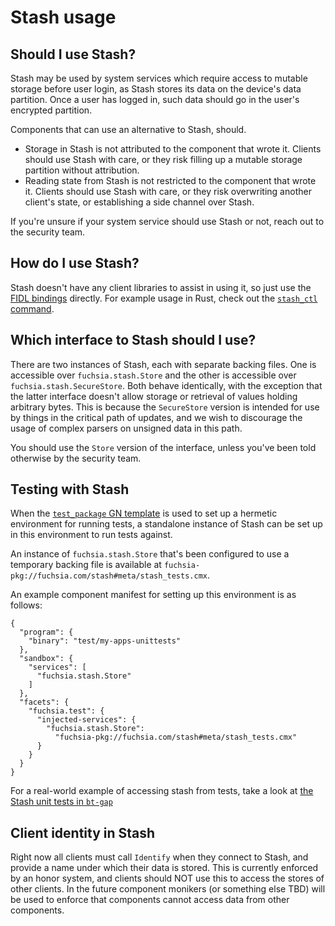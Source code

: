 # Stash usage

## Should I use Stash?

Stash may be used by system services which require access to mutable storage
before user login, as Stash stores its data on the device's data partition.
Once a user has logged in, such data should go in the user's encrypted
partition.

Components that can use an alternative to Stash, should.

*   Storage in Stash is not attributed to the component that wrote it.
    Clients should use Stash with care, or they risk filling up a mutable
    storage partition without attribution.
*   Reading state from Stash is not restricted to the component that wrote it.
    Clients should use Stash with care, or they risk overwriting another
    client's state, or establishing a side channel over Stash.

If you're unsure if your system service should use Stash or not, reach out to
the security team.

## How do I use Stash?

Stash doesn't have any client libraries to assist in using it, so just use the
[FIDL bindings][fidl] directly. For example usage in Rust, check out the
[`stash_ctl` command][stash_ctl].

## Which interface to Stash should I use?

There are two instances of Stash, each with separate backing files. One is
accessible over `fuchsia.stash.Store` and the other is accessible over
`fuchsia.stash.SecureStore`. Both behave identically, with the exception that
the latter interface doesn't allow storage or retrieval of values holding
arbitrary bytes. This is because the `SecureStore` version is intended for use
by things in the critical path of updates, and we wish to discourage the usage
of complex parsers on unsigned data in this path.

You should use the `Store` version of the interface, unless you've been told
otherwise by the security team.

## Testing with Stash

When the [`test_package` GN template][test_package] is used to set up a hermetic
environment for running tests, a standalone instance of Stash can be set up in
this environment to run tests against.

An instance of `fuchsia.stash.Store` that's been configured to use a temporary
backing file is available at
`fuchsia-pkg://fuchsia.com/stash#meta/stash_tests.cmx`.

An example component manifest for setting up this environment is as follows:

```
{
  "program": {
    "binary": "test/my-apps-unittests"
  },
  "sandbox": {
    "services": [
      "fuchsia.stash.Store"
    ]
  },
  "facets": {
    "fuchsia.test": {
      "injected-services": {
        "fuchsia.stash.Store":
          "fuchsia-pkg://fuchsia.com/stash#meta/stash_tests.cmx"
      }
    }
  }
}
```

For a real-world example of accessing stash from tests, take a look at [the
Stash unit tests in `bt-gap`][stash.rs]

## Client identity in Stash

Right now all clients must call `Identify` when they connect to Stash, and
provide a name under which their data is stored. This is currently enforced by
an honor system, and clients should NOT use this to access the stores of other
clients. In the future component monikers (or something else TBD) will be used
to enforce that components cannot access data from other components.

[fidl]: ../../public/fidl/fuchsia.stash/stash.fidl
[stash_ctl]: ../stash_ctl
[dgonyeo]: mailto:dgonyeo@google.com
[joshlf]: mailto:joshlf@google.com
[test_package]: /docs/development/tests/test_component.md
[stash.rs]: ../bluetooth/bt-gap/src/store/stash.rs
